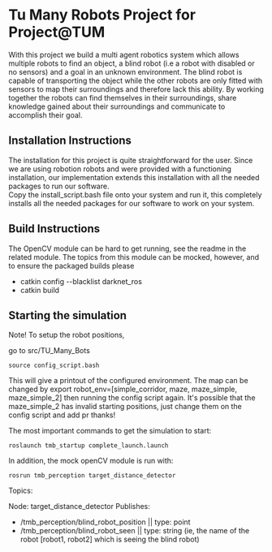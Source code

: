 # Tu Many Robots Project for Project@TUM
With this project we build a multi agent robotics system which allows multiple robots to find an object, a blind robot (i.e a robot with disabled or no sensors) and a goal in an unknown environment. The blind robot is capable of transporting the object while the other robots are only fitted with sensors to map their surroundings and therefore lack this ability. By working together the robots can find themselves in their surroundings, share knowledge gained about their surroundings and communicate to accomplish their goal.

## Installation Instructions
The installation for this project is quite straightforward for the user. Since we are using robotion robots and were provided with a functioning installation, our implementation extends this installation with all the needed packages to run our software.  
Copy the install_script.bash file onto your system and run it, this completely installs all the needed packages for our software to work on your system.


## Build Instructions
The OpenCV module can be hard to get running, see the readme in the related module.
The topics from this module can be mocked, however, and to ensure the packaged builds please

- catkin config --blacklist darknet_ros
- catkin build




## Starting the simulation

Note! To setup the robot positions,

go to src/TU_Many_Bots
```
source config_script.bash
```
This will give a printout of the configured environment.
The map can be changed by
export robot_env=[simple_corridor, maze, maze_simple, maze_simple_2]
then running the config script again.
It's possible that the maze_simple_2 has invalid starting positions, just change them on the config script and add pr thanks!

The most important commands to get the simulation to start:
```
roslaunch tmb_startup complete_launch.launch
```

In addition, the mock openCV module is run with:
```
rosrun tmb_perception target_distance_detector
```

Topics:

Node: target_distance_detector
Publishes:
* /tmb_perception/blind_robot_position || type: point
* /tmb_perception/blind_robot_seen || type: string (ie, the name of the robot [robot1, robot2] which is seeing the blind robot)
